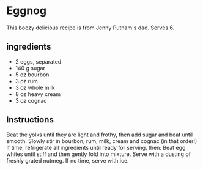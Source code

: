 # Eggnog 
This boozy delicious recipe is from Jenny Putnam's dad.
Serves 6.  
## ingredients 
* 2 eggs, separated
* 140 g sugar
* 5 oz bourbon
* 3 oz rum
* 3 oz whole milk
* 8 oz heavy cream
* 3 oz cognac
## Instructions
Beat the yolks until they are light and frothy, then add sugar and beat until smooth. 
Slowly stir in bourbon, rum, milk, cream and cognac (in that order!)
If time, refrigerate all ingredients until ready for serving, then:
Beat egg whites until stiff and then gently fold into mixture. 
Serve with a dusting of freshly grated nutmeg. 
If no time, serve with ice. 
